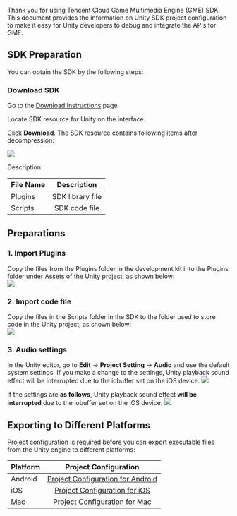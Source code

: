 Thank you for using Tencent Cloud Game Multimedia Engine (GME) SDK. This document provides the information on Unity SDK project configuration to make it easy for Unity developers to debug and integrate the APIs for GME.

## SDK Preparation

You can obtain the SDK by the following steps:

### Download SDK

Go to the [Download Instructions](https://intl.cloud.tencent.com/document/product/607/18521) page.

Locate SDK resource for Unity on the interface.

Click **Download**. The SDK resource contains following items after decompression:

![](https://main.qcloudimg.com/raw/55494d9bb9145938f0594416f73b29f7.png)

Description:

| File Name | Description           
| ------------- |:-------------:|
| Plugins | SDK library file |
| Scripts | SDK code file |

## Preparations

### 1. Import Plugins
Copy the files from the Plugins folder in the development kit into the Plugins folder under Assets of the Unity project, as shown below:  
![](https://main.qcloudimg.com/raw/1221a25f62cedd3831cf2bb27bb1ea45.png)

### 2. Import code file
Copy the files in the Scripts folder in the SDK to the folder used to store code in the Unity project, as shown below:  
![](https://main.qcloudimg.com/raw/8904a83c6173fa7c5b04ddb0e48138ca.png)

### 3. Audio settings
In the Unity editor, go to **Edit** -> **Project Setting** -> **Audio** and use the default system settings. If you make a change to the settings, Unity playback sound effect will be interrupted due to the iobuffer set on the iOS device.
![](https://main.qcloudimg.com/raw/df14517cac7fc29383c90720627572c7.png)

If the settings are **as follows**, Unity playback sound effect **will be interrupted** due to the iobuffer set on the iOS device.
![](https://main.qcloudimg.com/raw/1a30ce32151e73d84949ed269a76f50f.png)


## Exporting to Different Platforms

Project configuration is required before you can export executable files from the Unity engine to different platforms:

| Platform | Project Configuration           
| ------------- |:-------------:|
| Android | [Project Configuration for Android](https://intl.cloud.tencent.com/document/product/607/15203) |
| iOS | [Project Configuration for iOS](https://intl.cloud.tencent.com/document/product/607/15219) |
| Mac | [Project Configuration for Mac](https://intl.cloud.tencent.com/document/product/607/18617) |
